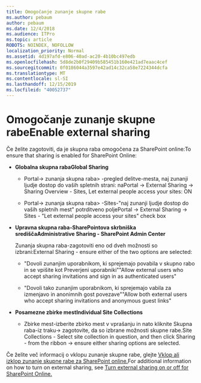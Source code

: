 ```yaml
---
title: Omogočanje zunanje skupne rabe
ms.author: pebaum
author: pebaum
ms.date: 12/4/2018
ms.audience: ITPro
ms.topic: article
ROBOTS: NOINDEX, NOFOLLOW
localization_priority: Normal
ms.assetid: 4d197afd-e806-40ad-ac20-4b10bc497edb
ms.openlocfilehash: 5d8de2b0f29409b585451b160e421ad7eaac4cef
ms.sourcegitcommit: 0f0186044a3597e42ad14c32ca58e7224344dcfa
ms.translationtype: MT
ms.contentlocale: sl-SI
ms.lasthandoff: 12/15/2019
ms.locfileid: "40052737"
---
```

# <a name="enable-external-sharing"></a><span data-ttu-id="f9949-102">Omogočanje zunanje skupne rabe</span><span class="sxs-lookup"><span data-stu-id="f9949-102">Enable external sharing</span></span>

 <span data-ttu-id="f9949-103">Če želite zagotoviti, da je skupna raba omogočena za SharePoint online:</span><span class="sxs-lookup"><span data-stu-id="f9949-103">To ensure that sharing is enabled for SharePoint Online:</span></span>
  
- <span data-ttu-id="f9949-104">**Globalna skupna raba**</span><span class="sxs-lookup"><span data-stu-id="f9949-104">**Global Sharing**</span></span>
    
  - <span data-ttu-id="f9949-105">Portal-\> zunanja skupna raba\> -pregled delitve-mesta, naj zunanji ljudje dostop do vaših spletnih strani: na</span><span class="sxs-lookup"><span data-stu-id="f9949-105">Portal -\> External Sharing -\> Sharing Overview - Sites, Let external people access your sites: ON</span></span>
    
  - <span data-ttu-id="f9949-106">Portal-\> zunanja skupna raba\> -Sites-"naj zunanji ljudje dostop do vaših spletnih mest" potrditveno polje</span><span class="sxs-lookup"><span data-stu-id="f9949-106">Portal -\> External Sharing -\> Sites - "Let external people access your sites" check box</span></span>
    
- <span data-ttu-id="f9949-107">**Upravna skupna raba-SharePointova skrbniška središča**</span><span class="sxs-lookup"><span data-stu-id="f9949-107">**Administrative Sharing - SharePoint Admin Center**</span></span>
    
    <span data-ttu-id="f9949-108">Zunanja skupna raba-zagotoviti eno od dveh možnosti so izbrani:</span><span class="sxs-lookup"><span data-stu-id="f9949-108">External Sharing - ensure either of the two options are selected:</span></span>
    
  - <span data-ttu-id="f9949-109">"Dovoli zunanjim uporabnikom, ki sprejemajo povabila v skupno rabo in se vpišite kot Preverjeni uporabniki"</span><span class="sxs-lookup"><span data-stu-id="f9949-109">"Allow external users who accept sharing invitations and sign in as authenticated users"</span></span>
    
  - <span data-ttu-id="f9949-110">"Dovoli tako zunanjim uporabnikom, ki sprejemajo vabila za izmenjavo in anonimnih gost povezave"</span><span class="sxs-lookup"><span data-stu-id="f9949-110">"Allow both external users who accept sharing invitations and anonymous guest links"</span></span>
    
- <span data-ttu-id="f9949-111">**Posamezne zbirke mest**</span><span class="sxs-lookup"><span data-stu-id="f9949-111">**Individual Site Collections**</span></span>
    
  - <span data-ttu-id="f9949-112">Zbirke mest-izberite zbirko mest v vprašanju in nato kliknite Skupna raba-iz traku-\> zagotovite, da so izbrane možnosti skupne rabe.</span><span class="sxs-lookup"><span data-stu-id="f9949-112">Site Collections - Select site collection in question, and then click Sharing - from the ribbon -\> ensure either sharing options are selected.</span></span>
    
<span data-ttu-id="f9949-113">Če želite več informacij o vklopu zunanje skupne rabe, glejte [Vklop ali izklop zunanje skupne rabe za SharePoint online.](https://go.microsoft.com/fwlink/?linkid=2047681&amp;clcid=0x409)</span><span class="sxs-lookup"><span data-stu-id="f9949-113">For additional information on how to turn on external sharing, see [Turn external sharing on or off for SharePoint Online.](https://go.microsoft.com/fwlink/?linkid=2047681&amp;clcid=0x409)</span></span>
  

